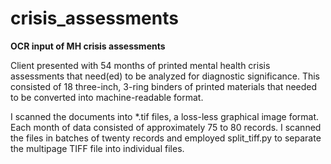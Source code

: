 # crisis_assessments
 <b>OCR input of MH crisis assessments</b> <br>
<p>Client presented with 54 months of printed mental health crisis assessments that need(ed) to be analyzed for diagnostic significance. This consisted of 18 three-inch, 3-ring binders of printed materials that needed to be converted into machine-readable format.</p>
<p>I scanned the documents into *.tif files, a loss-less graphical image format. Each month of data consisted of approximately 75 to 80 records. I scanned the files in batches of twenty records and employed split_tiff.py to separate the multipage TIFF file into individual files. </p>
